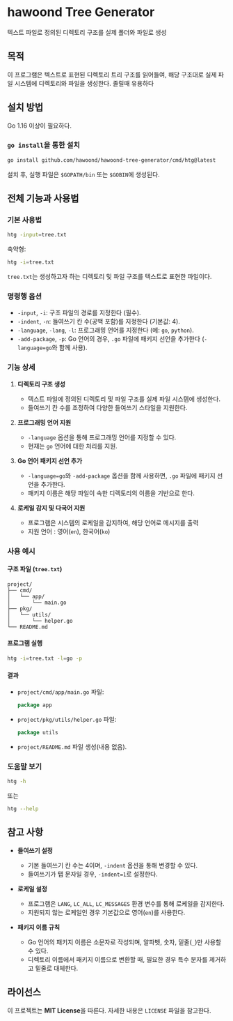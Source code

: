 # hawoond Tree Generator

텍스트 파일로 정의된 디렉토리 구조를 실제 폴더와 파일로 생성

## 목적

이 프로그램은 텍스트로 표현된 디렉토리 트리 구조를 읽어들여, 해당 구조대로 실제 파일 시스템에 디렉토리와 파일을 생성한다. 졸릴때 유용하다

## 설치 방법

Go 1.16 이상이 필요하다.

### `go install`을 통한 설치

```bash
go install github.com/hawoond/hawoond-tree-generator/cmd/htg@latest
```

설치 후, 실행 파일은 `$GOPATH/bin` 또는 `$GOBIN`에 생성된다.

## 전체 기능과 사용법

### 기본 사용법

```bash
htg -input=tree.txt
```

축약형:

```bash
htg -i=tree.txt
```

`tree.txt`는 생성하고자 하는 디렉토리 및 파일 구조를 텍스트로 표현한 파일이다.

### 명령행 옵션

- `-input`, `-i`: 구조 파일의 경로를 지정한다 (필수).
- `-indent`, `-n`: 들여쓰기 칸 수(공백 포함)를 지정한다 (기본값: 4).
- `-language`, `-lang`, `-l`: 프로그래밍 언어를 지정한다 (예: `go`, `python`).
- `-add-package`, `-p`: Go 언어의 경우, `.go` 파일에 패키지 선언을 추가한다 (`-language=go`와 함께 사용).

### 기능 상세

1. **디렉토리 구조 생성**

   - 텍스트 파일에 정의된 디렉토리 및 파일 구조를 실제 파일 시스템에 생성한다.
   - 들여쓰기 칸 수를 조정하여 다양한 들여쓰기 스타일을 지원한다.

2. **프로그래밍 언어 지원**

   - `-language` 옵션을 통해 프로그래밍 언어를 지정할 수 있다.
   - 현재는 `go` 언어에 대한 처리를 지원.

3. **Go 언어 패키지 선언 추가**

   - `-language=go`와 `-add-package` 옵션을 함께 사용하면, `.go` 파일에 패키지 선언을 추가한다.
   - 패키지 이름은 해당 파일이 속한 디렉토리의 이름을 기반으로 한다.

4. **로케일 감지 및 다국어 지원**

   - 프로그램은 시스템의 로케일을 감지하여, 해당 언어로 메시지를 출력
   - 지원 언어 : 영어(`en`), 한국어(`ko`)

### 사용 예시

#### 구조 파일 (`tree.txt`)

```
project/
├── cmd/
│   └── app/
│       └── main.go
├── pkg/
│   └── utils/
│       └── helper.go
└── README.md
```

#### 프로그램 실행

```bash
htg -i=tree.txt -l=go -p
```

#### 결과

- `project/cmd/app/main.go` 파일:

  ```go
  package app

  ```

- `project/pkg/utils/helper.go` 파일:

  ```go
  package utils

  ```

- `project/README.md` 파일 생성(내용 없음).

### 도움말 보기

```bash
htg -h
```

또는

```bash
htg --help
```

## 참고 사항

- **들여쓰기 설정**

  - 기본 들여쓰기 칸 수는 4이며, `-indent` 옵션을 통해 변경할 수 있다.
  - 들여쓰기가 탭 문자일 경우, `-indent=1`로 설정한다.

- **로케일 설정**

  - 프로그램은 `LANG`, `LC_ALL`, `LC_MESSAGES` 환경 변수를 통해 로케일을 감지한다.
  - 지원되지 않는 로케일인 경우 기본값으로 영어(`en`)를 사용한다.

- **패키지 이름 규칙**

  - Go 언어의 패키지 이름은 소문자로 작성되며, 알파벳, 숫자, 밑줄(`_`)만 사용할 수 있다.
  - 디렉토리 이름에서 패키지 이름으로 변환할 때, 필요한 경우 특수 문자를 제거하고 밑줄로 대체한다.

## 라이선스

이 프로젝트는 **MIT License**을 따른다. 자세한 내용은 `LICENSE` 파일을 참고한다.
